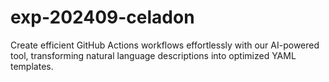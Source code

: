 # exp-202409-celadon
Create efficient GitHub Actions workflows effortlessly with our AI-powered tool, transforming natural language descriptions into optimized YAML templates.
